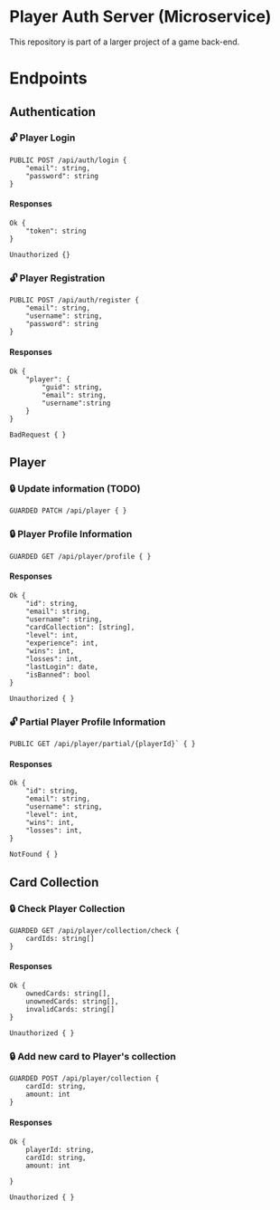 # Player Auth Server (Microservice)
This repository is part of a larger project of a game back-end.
# Endpoints
## Authentication

### 🔓 Player Login
    PUBLIC POST /api/auth/login {
        "email": string,
        "password": string
    }

#### Responses
    Ok {
        "token": string
    }

    Unauthorized {}
    

### 🔓 Player Registration
    PUBLIC POST /api/auth/register {
        "email": string,
        "username": string,
        "password": string
    }

#### Responses
    Ok {
        "player": {
            "guid": string,
            "email": string,
            "username":string
        }
    }

    BadRequest { }

## Player

### 🔒 Update information (TODO)
    GUARDED PATCH /api/player { }

### 🔒 Player Profile Information
    GUARDED GET /api/player/profile { }

#### Responses
    Ok {
        "id": string,
        "email": string,
        "username": string,
        "cardCollection": [string],
        "level": int,
        "experience": int,
        "wins": int,
        "losses": int,
        "lastLogin": date,
        "isBanned": bool
    }

    Unauthorized { }

### 🔓 Partial Player Profile Information
    PUBLIC GET /api/player/partial/{playerId}` { }

#### Responses
    Ok {
        "id": string,
        "email": string,
        "username": string,
        "level": int,
        "wins": int,
        "losses": int,
    }

    NotFound { }

## Card Collection

### 🔒 Check Player Collection 
    GUARDED GET /api/player/collection/check { 
        cardIds: string[]
    }

#### Responses
    Ok {
        ownedCards: string[],
        unownedCards: string[],
        invalidCards: string[]
    }
    
    Unauthorized { }

### 🔒 Add new card to Player's collection
    GUARDED POST /api/player/collection { 
        cardId: string,
        amount: int
    }

#### Responses
    Ok {
        playerId: string,
        cardId: string,
        amount: int
        
    }

    Unauthorized { }

